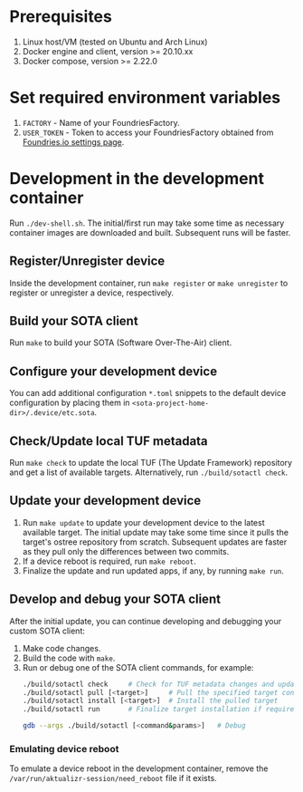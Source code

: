 # Prerequisites
1. Linux host/VM (tested on Ubuntu and Arch Linux)
2. Docker engine and client, version >= 20.10.xx
3. Docker compose, version >= 2.22.0

# Set required environment variables
1. `FACTORY` - Name of your FoundriesFactory.
2. `USER_TOKEN` - Token to access your FoundriesFactory obtained from [Foundries.io settings page](https://app.foundries.io/settings/tokens/).

# Development in the development container
Run `./dev-shell.sh`. The initial/first run may take some time as necessary container images are downloaded and built. Subsequent runs will be faster.

## Register/Unregister device
Inside the development container, run `make register` or `make unregister` to register or unregister a device, respectively.

## Build your SOTA client
Run `make` to build your SOTA (Software Over-The-Air) client.

## Configure your development device
You can add additional configuration `*.toml` snippets to the default device configuration by placing them in `<sota-project-home-dir>/.device/etc.sota`.

## Check/Update local TUF metadata
Run `make check` to update the local TUF (The Update Framework) repository and get a list of available targets. Alternatively, run `./build/sotactl check`.

## Update your development device
1. Run `make update` to update your development device to the latest available target. The initial update may take some time since it pulls the target's ostree repository from scratch. Subsequent updates are faster as they pull only the differences between two commits.
2. If a device reboot is required, run `make reboot`.
3. Finalize the update and run updated apps, if any, by running `make run`.

## Develop and debug your SOTA client
After the initial update, you can continue developing and debugging your custom SOTA client:
1. Make code changes.
2. Build the code with `make`.
3. Run or debug one of the SOTA client commands, for example:
   ```bash
   ./build/sotactl check     # Check for TUF metadata changes and update local TUF repository if any changes are found
   ./build/sotactl pull [<target>]     # Pull the specified target content (ostree and/or apps)
   ./build/sotactl install [<target>]  # Install the pulled target
   ./build/sotactl run       # Finalize target installation if required after a device reboot

   gdb --args ./build/sotactl [<command&params>]   # Debug


### Emulating device reboot
To emulate a device reboot in the development container, remove the `/var/run/aktualizr-session/need_reboot` file if it exists.
